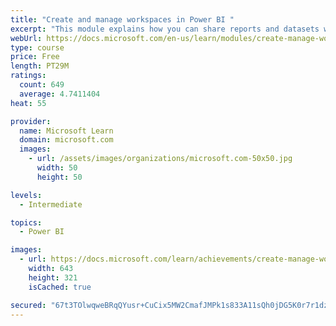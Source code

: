 ```yaml
---
title: "Create and manage workspaces in Power BI "
excerpt: "This module explains how you can share reports and datasets with your users and how to create a deployment strategy that makes sense for you and your organization. Furthermore, you will learn about data lineage in Microsoft Power BI."
webUrl: https://docs.microsoft.com/en-us/learn/modules/create-manage-workspaces-power-bi/
type: course
price: Free
length: PT29M
ratings:
  count: 649
  average: 4.7411404
heat: 55

provider:
  name: Microsoft Learn
  domain: microsoft.com
  images:
    - url: /assets/images/organizations/microsoft.com-50x50.jpg
      width: 50
      height: 50

levels:
  - Intermediate

topics:
  - Power BI

images:
  - url: https://docs.microsoft.com/learn/achievements/create-manage-workspaces-power-bi-social.png
    width: 643
    height: 321
    isCached: true

secured: "67t3TOlwqweBRqQYusr+CuCix5MW2CmafJMPk1s833A11sQh0jDG5K0r7r1dzFsLwJ+Cd9pySNiFjPGf7ctKi0CTK/xR9dWJBJo3G9gqilm2SIhN1gvVbwP9+ly2AMO/KZQte8dz8MxDJ8n34dQKR4qrK9KgkelE+rBlakqpNp26r5N3xH0/uXEy71PE9QwlgJJvNvp+1qkZMmcuY5665d455mgy/MdLfdVUaGYSXO2Y9Qla/nfIiJ05bCXjYv3nhZQabl0EEKWcp0/EqTOXZj6oVv58DcmxwaMDG+YmavKIjPbBsPfFmMgcSP5a9UR57Occh8zneKgTkOnXog4sO2jsYD/iugnFlllT+q4/0mZXKdwXiaeLebavTl0YAnVLRpfRjzfxiyu6YmUaWdbOa1Gpx5VzGHoWlEx9ol6wlxs=;y2imVsVYgHkyc4W9uP4Mdw=="
---
```


